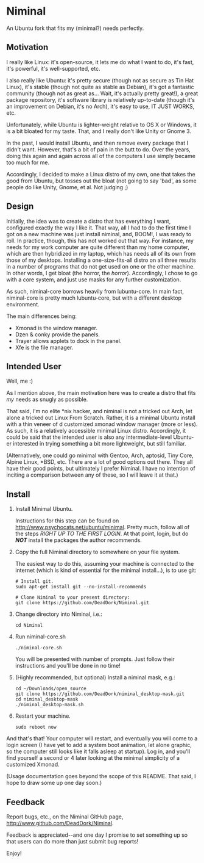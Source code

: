 Niminal
=======

An Ubuntu fork that fits my (minimal?) needs perfectly.

Motivation
----------

I really like Linux: it's open-source, it lets me do what I want to do, it's fast, it's powerful, it's well-supported, etc.

I also really like Ubuntu: it's pretty secure (though not as secure as Tin Hat Linux), it's stable (though not quite as stable as Debian), it's got a fantastic community (though not as great as... Wait, it's actually pretty great!), a great package repository, it's software library is relatively up-to-date (though it's an improvement on Debian, it's no Arch), it's easy to use, IT JUST WORKS, etc.

Unfortunately, while Ubuntu is lighter-weight relative to OS X or Windows, it is a bit bloated for my taste. That, and I really don't like Unity or Gnome 3.

In the past, I would install Ubuntu, and then remove every package that I didn't want. However, that's a bit of pain in the butt to do. Over the years, doing this again and again across all of the computers I use simply became too much for me. 

Accordingly, I decided to make a Linux distro of my own, one that takes the good from Ubuntu, but tosses out the bloat (not going to say 'bad', as some people do like Unity, Gnome, et al. Not judging ;)

Design
------

Initially, the idea was to create a distro that has everything I want, configured exactly the way I like it. That way, all I had to do the first time I got on a new machine was just install niminal, and, BOOM!, I was ready to roll. In practice, though, this has not worked out that way. For instance, my needs for my work computer are quite different than my home computer, which are then hybridized in my laptop, which has needs all of its own from those of my desktops. Installing a one-size-fits-all distro on all three results in a number of programs that do not get used on one or the other machine. In other words, I get bloat (the horror, the *horror*). Accordingly, I chose to go with a core system, and just use masks for any further customization.

As such, niminal-core borrows heavily from lubuntu-core. In main fact, niminal-core is pretty much lubuntu-core, but with a different desktop environment.

The main differences being:
*	Xmonad is the window manager.
*	Dzen & conky provide the panels.
*	Trayer allows applets to dock in the panel.
*	Xfe is the file manager.

Intended User
-------------

Well, me :)

As I mention above, the main motivation here was to create a distro that fits *my* needs as snugly as possible.

That said, I'm no elite *nix hacker, and niminal is not a tricked out Arch, let alone a tricked out Linux From Scratch. Rather, it is a minimal Ubuntu install with a thin veneer of d customized xmonad window manager (more or less). As such, it is a relatively accessible minimal Linux distro. Accordingly, it could be said that the intended user is also any intermediate-level Ubuntu-er interested in trying something a bit more lightweight, but still familiar.

(Alternatively, one could go minimal with Gentoo, Arch, aptosid, Tiny Core, Alpine Linux, *BSD, etc. There are a lot of good options out there. They all have their good points, but ultimately I prefer Niminal. I have no intention of inciting a comparison between any of these, so I will leave it at that.)

Install
-------

1)	Install Minimal Ubuntu.

	Instructions for this step can be found on <http://www.psychocats.net/ubuntu/minimal>. Pretty much, follow all of the steps *RIGHT UP TO THE FIRST LOGIN*. At that point, login, but do ***NOT*** install the packages the author recommends.

2)	Copy the full Niminal directory to somewhere on your file system.

	The easiest way to do this, assuming your machine is connected to the internet (which is kind of essential for the minimal install...), is to use git:

		# Install git.
		sudo apt-get install git --no-install-recommends
		
		# Clone Niminal to your present directory:
		git clone https://github.com/DeadDork/Niminal.git

3)	Change directory into Niminal, i.e.:

		cd Niminal

4)	Run niminal-core.sh

		./niminal-core.sh

	You will be presented with number of prompts. Just follow their instructions and you'll be done in no time!

5)	(Highly recommended, but optional) Install a niminal mask, e.g.:

		cd ~/Downloads/open_source
		git clone https://github.com/DeadDork/niminal_desktop-mask.git
		cd niminal_desktop-mask
		./niminal_desktop-mask.sh

6)	Restart your machine.

		sudo reboot now

And that's that! Your computer will restart, and eventually you will come to a login screen (I have yet to add a system boot animation, let alone graphic, so the computer still looks like it falls asleep at startup). Log in, and you'll find yourself a second or 4 later looking at the minimal simplicity of a customized Xmonad. 

(Usage documentation goes beyond the scope of this README. That said, I hope to draw some up one day soon.)

Feedback
--------

Report bugs, etc., on the Niminal GitHub page, <http://www.github.com/DeadDork/Niminal>.

Feedback is appreciated--and one day I promise to set something up so that users can do more than just submit bug reports!

Enjoy!
